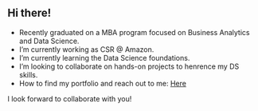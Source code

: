 ## Hi there!

- Recently graduated on a MBA program focused on Business Analytics and Data Science.
- I’m currently working as CSR @ Amazon.
- I’m currently learning the Data Science foundations.
- I’m looking to collaborate on hands-on projects to henrence my DS skills.
- How to find my portfolio and reach out to me: [Here](https://linktr.ee/FelipeLeiteDS)

I look forward to collaborate with you!
